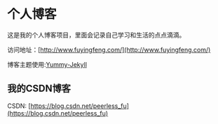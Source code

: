 # 个人博客

这是我的个人博客项目，里面会记录自己学习和生活的点点滴滴。


访问地址：[http://www.fuyingfeng.com/](http://www.fuyingfeng.com/)


博客主题使用:[Yummy-Jekyll](https://github.com/DONGChuan/Yummy-Jekyll)


## 我的CSDN博客

CSDN: [https://blog.csdn.net/peerless_fu](https://blog.csdn.net/peerless_fu)